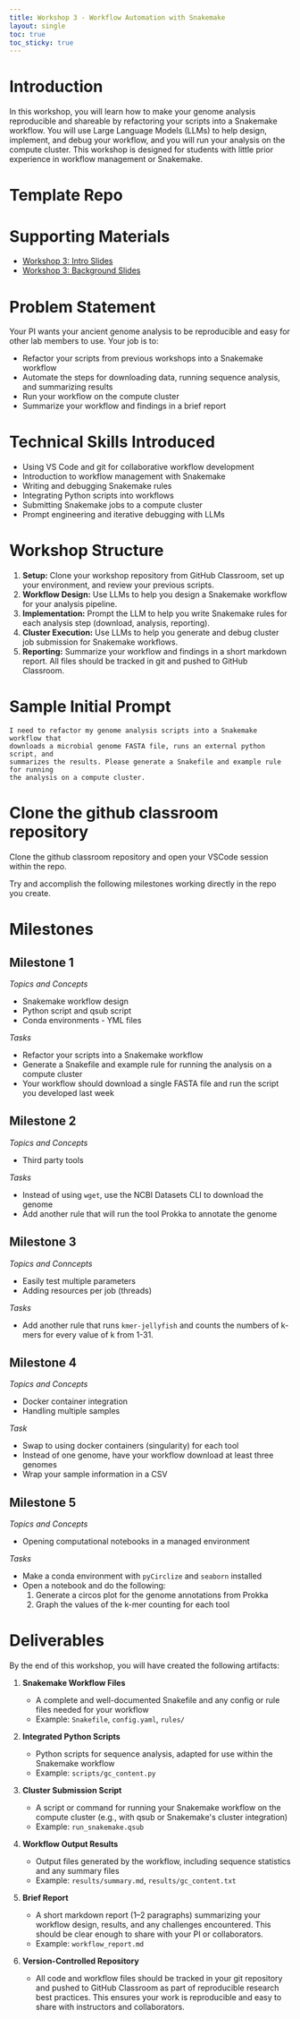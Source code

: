 ```yaml
---
title: Workshop 3 - Workflow Automation with Snakemake
layout: single
toc: true
toc_sticky: true
---
```



# Introduction
In this workshop, you will learn how to make your genome analysis reproducible and shareable by refactoring your scripts into a Snakemake workflow. You will use Large Language Models (LLMs) to help design, implement, and debug your workflow, and you will run your analysis on the compute cluster. This workshop is designed for students with little prior experience in workflow management or Snakemake.

# Template Repo

# Supporting Materials
- [Workshop 3: Intro Slides](../workshop_3_introduction_slides/index.html)
- [Workshop 3: Background Slides](../workshop_3_background_slides/index.html)

# Problem Statement
Your PI wants your ancient genome analysis to be reproducible and easy for other lab members to use. Your job is to:
- Refactor your scripts from previous workshops into a Snakemake workflow
- Automate the steps for downloading data, running sequence analysis, and summarizing results
- Run your workflow on the compute cluster
- Summarize your workflow and findings in a brief report

# Technical Skills Introduced
- Using VS Code and git for collaborative workflow development
- Introduction to workflow management with Snakemake
- Writing and debugging Snakemake rules
- Integrating Python scripts into workflows
- Submitting Snakemake jobs to a compute cluster
- Prompt engineering and iterative debugging with LLMs

# Workshop Structure
1. **Setup:** Clone your workshop repository from GitHub Classroom, set up your environment, and review your previous scripts.
2. **Workflow Design:** Use LLMs to help you design a Snakemake workflow for your analysis pipeline.
3. **Implementation:** Prompt the LLM to help you write Snakemake rules for each analysis step (download, analysis, reporting).
4. **Cluster Execution:** Use LLMs to help you generate and debug cluster job submission for Snakemake workflows.
5. **Reporting:** Summarize your workflow and findings in a short markdown report. All files should be tracked in git and pushed to GitHub Classroom.

# Sample Initial Prompt
```
I need to refactor my genome analysis scripts into a Snakemake workflow that
downloads a microbial genome FASTA file, runs an external python script, and
summarizes the results. Please generate a Snakefile and example rule for running
the analysis on a compute cluster.
```

# Clone the github classroom repository
Clone the github classroom repository and open your VSCode session within the
repo. 

Try and accomplish the following milestones working directly in the repo
you create.

# Milestones

## Milestone 1

*Topics and Concepts*
- Snakemake workflow design
- Python script and qsub script
- Conda environments - YML files

*Tasks*
- Refactor your scripts into a Snakemake workflow
- Generate a Snakefile and example rule for running the analysis on a compute cluster
- Your workflow should download a single FASTA file and run the script you developed last week


## Milestone 2

*Topics and Concepts*
- Third party tools

*Tasks*
- Instead of using `wget`, use the NCBI Datasets CLI to download the genome
- Add another rule that will run the tool Prokka to annotate the genome

## Milestone 3

*Topics and Conncepts*
- Easily test multiple parameters
- Adding resources per job (threads)

*Tasks*
- Add another rule that runs `kmer-jellyfish` and counts the numbers of k-mers for
every value of k from 1-31.

## Milestone 4

*Topics and Concepts*
- Docker container integration
- Handling multiple samples

*Task*
- Swap to using docker containers (singularity) for each tool
- Instead of one genome, have your workflow download at least three genomes
- Wrap your sample information in a CSV

## Milestone 5

*Topics and Concepts*
- Opening computational notebooks in a managed environment

*Tasks*
- Make a conda environment with `pyCirclize` and `seaborn` installed
- Open a notebook and do the following:
   1. Generate a circos plot for the genome annotations from Prokka
   2. Graph the values of the k-mer counting for each tool


# Deliverables
By the end of this workshop, you will have created the following artifacts:

1. **Snakemake Workflow Files**
   - A complete and well-documented Snakefile and any config or rule files needed for your workflow
   - Example: `Snakefile`, `config.yaml`, `rules/`

2. **Integrated Python Scripts**
   - Python scripts for sequence analysis, adapted for use within the Snakemake workflow
   - Example: `scripts/gc_content.py`

3. **Cluster Submission Script**
   - A script or command for running your Snakemake workflow on the compute cluster (e.g., with qsub or Snakemake's cluster integration)
   - Example: `run_snakemake.qsub`

4. **Workflow Output Results**
   - Output files generated by the workflow, including sequence statistics and any summary files
   - Example: `results/summary.md`, `results/gc_content.txt`

5. **Brief Report**
   - A short markdown report (1–2 paragraphs) summarizing your workflow design, results, and any challenges encountered. This should be clear enough to share with your PI or collaborators.
   - Example: `workflow_report.md`

6. **Version-Controlled Repository**
   - All code and workflow files should be tracked in your git repository and pushed to GitHub Classroom as part of reproducible research best practices. This ensures your work is reproducible and easy to share with instructors and collaborators.

